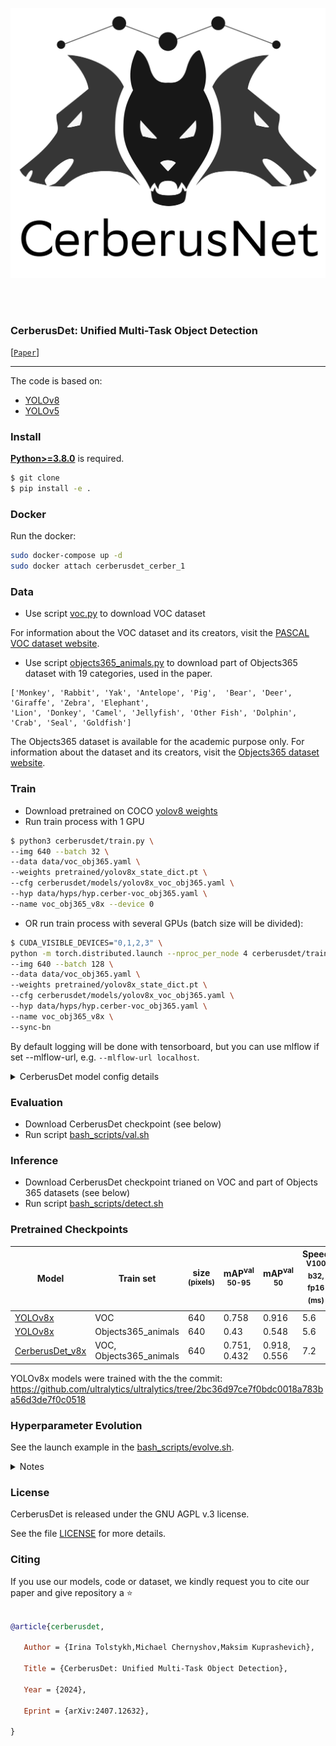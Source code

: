 <div align="center">
<p>
<a align="left"  target="_blank">
<img width="640" src="assets/logo.png"></a>
</p>
<br>

<br>
</div>

### CerberusDet: Unified Multi-Task Object Detection

[[`Paper`](http://arxiv.org/abs/2407.12632)]

---

The code is based on:

- [YOLOv8](https://github.com/ultralytics/ultralytics)
- [YOLOv5](https://github.com/ultralytics/yolov5)


### Install

[**Python>=3.8.0**](https://www.python.org/) is required.
```bash
$ git clone
$ pip install -e .
```

### Docker

Run the docker:

```bash
sudo docker-compose up -d
sudo docker attach cerberusdet_cerber_1
```
### Data

- Use script [voc.py](data/scripts/voc.py) to download VOC dataset

For information about the VOC dataset and its creators, visit the [PASCAL VOC dataset website](http://host.robots.ox.ac.uk/pascal/VOC/).
- Use script [objects365_animals.py](data/scripts/objects365_animals.py) to download part of Objects365 dataset with 19 categories, used in the paper.
```
['Monkey', 'Rabbit', 'Yak', 'Antelope', 'Pig',  'Bear', 'Deer', 'Giraffe', 'Zebra', 'Elephant',
'Lion', 'Donkey', 'Camel', 'Jellyfish', 'Other Fish', 'Dolphin', 'Crab', 'Seal', 'Goldfish']
```
The Objects365 dataset is available for the academic purpose only. For information about the dataset and its creators, visit the [Objects365 dataset website](https://www.objects365.org/).

### Train

- Download pretrained on COCO [yolov8 weights](https://drive.google.com/file/d/1A3ukDEBNqfgreaMrju66XDIiLEfBkEZH/view?usp=sharing)
- Run train process with 1 GPU
```bash
$ python3 cerberusdet/train.py \
--img 640 --batch 32 \
--data data/voc_obj365.yaml \
--weights pretrained/yolov8x_state_dict.pt \
--cfg cerberusdet/models/yolov8x_voc_obj365.yaml \
--hyp data/hyps/hyp.cerber-voc_obj365.yaml \
--name voc_obj365_v8x --device 0
```
- OR run train process with several GPUs (batch size will be divided):
```bash
$ CUDA_VISIBLE_DEVICES="0,1,2,3" \
python -m torch.distributed.launch --nproc_per_node 4 cerberusdet/train.py \
--img 640 --batch 128 \
--data data/voc_obj365.yaml \
--weights pretrained/yolov8x_state_dict.pt \
--cfg cerberusdet/models/yolov8x_voc_obj365.yaml \
--hyp data/hyps/hyp.cerber-voc_obj365.yaml \
--name voc_obj365_v8x \
--sync-bn
```
By default logging will be done with tensorboard, but you can use mlflow if set --mlflow-url, e.g. `--mlflow-url localhost`.

<details>
<summary>CerberusDet model config details </summary>

Example of the model's config for 2 tasks: [yolov8x_voc_obj365.yaml](cerberusdet/models/yolov8x_voc_obj365.yaml)

- The model config is based on yolo configs, except that the `head` is divided into two sections (`neck` and `head`)
- The layers of the `neck` section can be shared between tasks or be unique
- The `head` section defines what the head will be for all tasks, but each task will always have its own unique parameters
- The `from` parameter of the first neck layer must be a positive ordinal number, specifying from which layer, starting from the beginning of the entire architecture, to take features.
- The `cerber` section is optional and defines the architecture configuration for determining the neck layers to be shared among tasks. If not specified, all layers will be shared among tasks, and only the heads will be unique.
- The CerberusDet configuration is constructed as follows:<br>
  `cerber: List[OneBranchConfig]`, where<br>
  &nbsp; `OneBranchConfig = List[cerber_layer_number, SharedTasksConfig]`, where<br>
  &nbsp; &nbsp; &nbsp; `cerber_layer_number` - the layer number (counting from the end of the backbone) after which branching should occur<br>
  &nbsp; &nbsp; &nbsp; `SharedTasksConfig = List[OneBranchGroupedTasks]`, where<br>
  &nbsp; &nbsp; &nbsp; &nbsp; &nbsp; &nbsp; `OneBranchGroupedTasks = [number_of_task1_head, number_of_task2_head, ...]` - the task head numbers (essentially task IDs) that should be in the same branch and share layers thereafter<br><br>
  The head numbers will correspond to tasks according to the sequence in which they are listed in the data configuration.<br><br>
  Example for YOLO v8x:<br>
  `[[2, [[15], [13, 14]]], [6, [[13], [14]]]]` - configuration for 3 tasks. Task id=15 will have all task-specific layers, starting from the 3rd. Tasks id=13, id=14 will share layers 3-6, then after the 6th, they will have their own separate branches with all layers.

</details>

### Evaluation

- Download CerberusDet checkpoint (see below)
- Run script [bash_scripts/val.sh](bash_scripts/val.sh)

### Inference

- Download CerberusDet checkpoint trianed on VOC and part of Objects 365 datasets (see below)
- Run script [bash_scripts/detect.sh](bash_scripts/detect.sh)

### Pretrained Checkpoints


| Model               | Train set               | size<br><sup>(pixels) | mAP<sup>val<br>50-95 | mAP<sup>val<br>50 | Speed<br><sup>V100 b32, fp16<br>(ms) | params<br><sup>(M) | FLOPs<br><sup>@640 (B) |
|---------------------|-------------------------|-----------------------|----------------------|-------------------|--------------------------------------|--------------------|------------------------|
| [YOLOv8x](https://drive.google.com/file/d/11WZJxFd_7jww1TyXTogoVh7OzlrTDMQ0/view?usp=sharing)         | VOC                     | 640                   | 0.758                | 0.916             | 5.6                                  | 68                 | 257.5                  |
| [YOLOv8x](https://drive.google.com/file/d/1wBJFfsgfMTuBaRaIEecJN2YgWju_IKju/view?usp=sharing)         | Objects365_animals      | 640                   | 0.43                 | 0.548             | 5.6                                  | 68                 | 257.5                  |
| [CerberusDet_v8x](https://drive.google.com/file/d/1SXkbf0hHacpSgJWngkvPLwHQ_s3vQQZ-/view?usp=sharing) | VOC, Objects365_animals | 640                   | 0.751, 0.432         | 0.918, 0.556      | 7.2                                  | 105                | 381.3                  |

YOLOv8x models were trained with the the commit: https://github.com/ultralytics/ultralytics/tree/2bc36d97ce7f0bdc0018a783ba56d3de7f0c0518


### Hyperparameter Evolution

See the launch example in the  [bash_scripts/evolve.sh](bash_scripts/evolve.sh).

<details>
<summary>Notes</summary>

- To evolve hyperparameters specific to each task, specify initial parameters separately per task and append `--evolve_per_task`
- To evolve specific set of hyperparameters, specify their names separated by comma via the `--params_to_evolve` argument, e.g. `--params_to_evolve 'box,cls,dfl'`
- Use absolute paths to configs.
- Specify search algorith via `--evolver`. You can use the search algorithms of the [ray](https://docs.ray.io/en/latest/index.html) library (see available values here: [predefined_evolvers.py](cerberusdet/evolvers/predefined_evolvers.py)), or `'yolov5'`

</details>

### License
CerberusDet is released under the GNU AGPL v.3 license.

See the file [LICENSE](LICENSE.txt) for more details.

### Citing

If you use our models, code or dataset, we kindly request you to cite our paper and give repository a ⭐

```bibtex

@article{cerberusdet,

   Author = {Irina Tolstykh,Michael Chernyshov,Maksim Kuprashevich},

   Title = {CerberusDet: Unified Multi-Task Object Detection},

   Year = {2024},

   Eprint = {arXiv:2407.12632},

}

```

